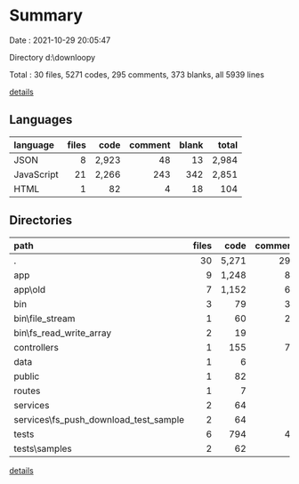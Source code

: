 # Summary

Date : 2021-10-29 20:05:47

Directory d:\downloopy

Total : 30 files,  5271 codes, 295 comments, 373 blanks, all 5939 lines

[details](details.md)

## Languages
| language | files | code | comment | blank | total |
| :--- | ---: | ---: | ---: | ---: | ---: |
| JSON | 8 | 2,923 | 48 | 13 | 2,984 |
| JavaScript | 21 | 2,266 | 243 | 342 | 2,851 |
| HTML | 1 | 82 | 4 | 18 | 104 |

## Directories
| path | files | code | comment | blank | total |
| :--- | ---: | ---: | ---: | ---: | ---: |
| . | 30 | 5,271 | 295 | 373 | 5,939 |
| app | 9 | 1,248 | 80 | 164 | 1,492 |
| app\old | 7 | 1,152 | 63 | 129 | 1,344 |
| bin | 3 | 79 | 31 | 11 | 121 |
| bin\file_stream | 1 | 60 | 29 | 7 | 96 |
| bin\fs_read_write_array | 2 | 19 | 2 | 4 | 25 |
| controllers | 1 | 155 | 74 | 49 | 278 |
| data | 1 | 6 | 5 | 0 | 11 |
| public | 1 | 82 | 4 | 18 | 104 |
| routes | 1 | 7 | 2 | 3 | 12 |
| services | 2 | 64 | 6 | 10 | 80 |
| services\fs_push_download_test_sample | 2 | 64 | 6 | 10 | 80 |
| tests | 6 | 794 | 43 | 99 | 936 |
| tests\samples | 2 | 62 | 0 | 0 | 62 |

[details](details.md)